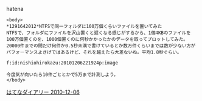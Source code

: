
hatena

```
<body>
*1291642012*NTFSで同一フォルダに100万個くらいファイルを置いてみた
NTFSで、フォルダにファイルを沢山置くと遅くなる感じがするから、1個4KBのファイルを100万個置くのを、1000個置くのに何秒かかったかのデータを取ってプロットしてみた。20000件までの間だけ何件か0.5秒未満で書けているとか数万件くらいまでは数が少ない方がパフォーマンスよさげではあるけど、それを越えたら大差ないね。平均1.8秒ぐらい。

f:id:nishiohirokazu:20101206221924p:image

今度気が向いたら10件ごととかで5万まで計測しよう。
</body>
```


[はてなダイアリー 2010-12-06](https://nishiohirokazu.hatenadiary.org/archive/2010/12/06)